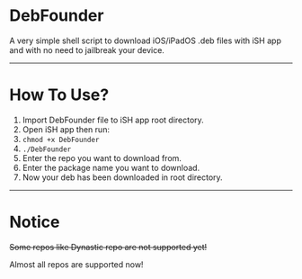 # DebFounder
A very simple shell script to download iOS/iPadOS .deb files with iSH app and with no need to jailbreak your device.

-----------------
# How To Use?
1. Import DebFounder file to iSH app root directory.
2. Open iSH app then run:
3. ``chmod +x DebFounder``
4. ``./DebFounder``
5. Enter the repo you want to download from.
6. Enter the package name you want to download.
7. Now your deb has been downloaded in root directory.

-----------------
# Notice
~~Some repos like Dynastic repo are not supported yet!~~

Almost all repos are supported now!